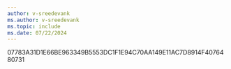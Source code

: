 ```yaml
---
author: v-sreedevank
ms.author: v-sreedevank
ms.topic: include
ms.date: 07/22/2024
---
```


07783A31D1E66BE963349B5553DC1F1E94C70AA149E11AC7D8914F4076480731 
   


